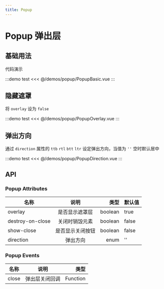 ```yaml
---
title: Popup
---
```


# Popup 弹出层

## 基础用法

代码演示

:::demo test
<<< @/demos/popup/PopupBasic.vue
:::

## 隐藏遮罩

将 `overlay` 设为 `false`

:::demo test
<<< @/demos/popup/PopupOverlay.vue
:::

## 弹出方向

通过 `direction` 属性的 `ttb` `rtl` `btt` `ltr` 设定弹出方向，当值为 `''` 空时默认居中

:::demo test
<<< @/demos/popup/PopupDirection.vue
:::

## API

### Popup Attributes

| 名称             |       说明       |    类型 | 默认值 |
| ---------------- | :--------------: | ------: | ------ |
| overlay          |  是否显示遮罩层  | boolean | true   |
| destroy-on-close |  关闭时销毁元素  | boolean | false  |
| show-close        | 是否显示关闭按钮 | boolean | false  |
| direction        |     弹出方向     |    enum | ''     |

### Popup Events

| 名称    |     说明     |     类型 |
| ------- | :----------: | -------: |
| close | 弹出层关闭回调 | Function |
